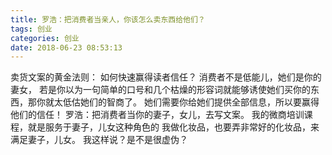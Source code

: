 ```yaml
---
title: 罗浩：把消费者当亲人，你该怎么卖东西给他们？
tags: 创业
categories: 创业
date: 2018-06-23 08:53:13
---
```


卖货文案的黄金法则：
如何快速赢得读者信任？
消费者不是低能儿，她们是你的妻女，
若是你以为一句简单的口号和几个枯燥的形容词就能够诱使她们买你的东西，那你就太低估她们的智商了。
她们需要你给她们提供全部信息，所以要赢得他们的信任！ ​​​​
罗浩：把消费者当你的妻子，女儿，去写文案。
我的微商培训课程，就是服务于妻子，儿女这种角色的
我做化妆品，也要弄非常好的化妆品，来满足妻子，儿女。
我这样说？是不是很虚伪？